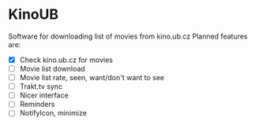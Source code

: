 KinoUB
======
Software for downloading list of movies from kino.ub.cz
Planned features are:
- [x] Check kino.ub.cz for movies
- [ ] Movie list download
- [ ] Movie list rate, seen, want/don't want to see
- [ ] Trakt.tv sync
- [ ] Nicer interface
- [ ] Reminders
- [ ] NotifyIcon, minimize
